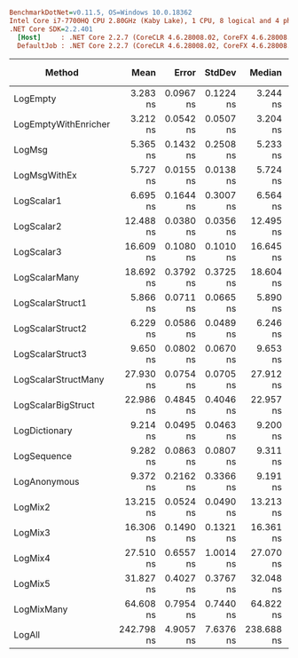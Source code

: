 ``` ini

BenchmarkDotNet=v0.11.5, OS=Windows 10.0.18362
Intel Core i7-7700HQ CPU 2.80GHz (Kaby Lake), 1 CPU, 8 logical and 4 physical cores
.NET Core SDK=2.2.401
  [Host]     : .NET Core 2.2.7 (CoreCLR 4.6.28008.02, CoreFX 4.6.28008.03), 64bit RyuJIT
  DefaultJob : .NET Core 2.2.7 (CoreCLR 4.6.28008.02, CoreFX 4.6.28008.03), 64bit RyuJIT


```
|               Method |       Mean |     Error |    StdDev |     Median | Ratio | RatioSD |  Gen 0 | Gen 1 | Gen 2 | Allocated |
|--------------------- |-----------:|----------:|----------:|-----------:|------:|--------:|-------:|------:|------:|----------:|
|             LogEmpty |   3.283 ns | 0.0967 ns | 0.1224 ns |   3.244 ns |  1.00 |    0.00 |      - |     - |     - |         - |
| LogEmptyWithEnricher |   3.212 ns | 0.0542 ns | 0.0507 ns |   3.204 ns |  0.96 |    0.03 |      - |     - |     - |         - |
|               LogMsg |   5.365 ns | 0.1432 ns | 0.2508 ns |   5.233 ns |  1.67 |    0.13 |      - |     - |     - |         - |
|         LogMsgWithEx |   5.727 ns | 0.0155 ns | 0.0138 ns |   5.724 ns |  1.71 |    0.05 |      - |     - |     - |         - |
|           LogScalar1 |   6.695 ns | 0.1644 ns | 0.3007 ns |   6.564 ns |  2.10 |    0.13 |      - |     - |     - |         - |
|           LogScalar2 |  12.488 ns | 0.0380 ns | 0.0356 ns |  12.495 ns |  3.74 |    0.12 |      - |     - |     - |         - |
|           LogScalar3 |  16.609 ns | 0.1080 ns | 0.1010 ns |  16.645 ns |  4.98 |    0.17 |      - |     - |     - |         - |
|        LogScalarMany |  18.692 ns | 0.3792 ns | 0.3725 ns |  18.604 ns |  5.62 |    0.22 | 0.0178 |     - |     - |      56 B |
|     LogScalarStruct1 |   5.866 ns | 0.0711 ns | 0.0665 ns |   5.890 ns |  1.76 |    0.07 |      - |     - |     - |         - |
|     LogScalarStruct2 |   6.229 ns | 0.0586 ns | 0.0489 ns |   6.246 ns |  1.85 |    0.06 |      - |     - |     - |         - |
|     LogScalarStruct3 |   9.650 ns | 0.0802 ns | 0.0670 ns |   9.653 ns |  2.87 |    0.08 |      - |     - |     - |         - |
|  LogScalarStructMany |  27.930 ns | 0.0754 ns | 0.0705 ns |  27.912 ns |  8.37 |    0.29 | 0.0483 |     - |     - |     152 B |
|   LogScalarBigStruct |  22.986 ns | 0.4845 ns | 0.4046 ns |  22.957 ns |  6.83 |    0.20 |      - |     - |     - |         - |
|        LogDictionary |   9.214 ns | 0.0495 ns | 0.0463 ns |   9.200 ns |  2.76 |    0.10 | 0.0102 |     - |     - |      32 B |
|          LogSequence |   9.282 ns | 0.0863 ns | 0.0807 ns |   9.311 ns |  2.78 |    0.10 | 0.0102 |     - |     - |      32 B |
|         LogAnonymous |   9.372 ns | 0.2162 ns | 0.3366 ns |   9.191 ns |  2.88 |    0.16 | 0.0102 |     - |     - |      32 B |
|              LogMix2 |  13.215 ns | 0.0524 ns | 0.0490 ns |  13.213 ns |  3.96 |    0.14 |      - |     - |     - |         - |
|              LogMix3 |  16.306 ns | 0.1490 ns | 0.1321 ns |  16.361 ns |  4.86 |    0.15 |      - |     - |     - |         - |
|              LogMix4 |  27.510 ns | 0.6557 ns | 1.0014 ns |  27.070 ns |  8.43 |    0.32 | 0.0432 |     - |     - |     136 B |
|              LogMix5 |  31.827 ns | 0.4027 ns | 0.3767 ns |  32.048 ns |  9.53 |    0.32 | 0.0533 |     - |     - |     168 B |
|           LogMixMany |  64.608 ns | 0.7954 ns | 0.7440 ns |  64.822 ns | 19.35 |    0.62 | 0.0889 |     - |     - |     280 B |
|               LogAll | 242.798 ns | 4.9057 ns | 7.6376 ns | 238.688 ns | 74.53 |    2.69 | 0.0608 |     - |     - |     192 B |
